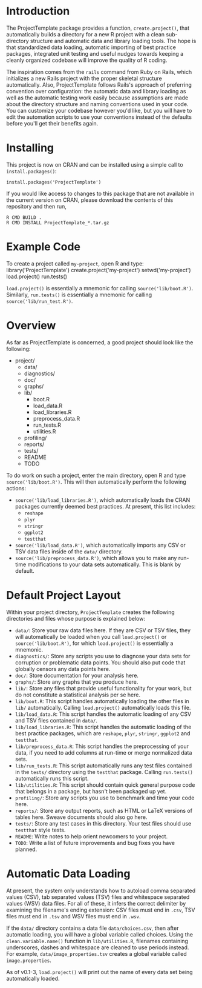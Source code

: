 # Introduction
The ProjectTemplate package provides a function, `create.project()`, that automatically builds a directory for a new R project with a clean sub-directory structure and automatic data and library loading tools. The hope is that standardized data loading, automatic importing of best practice packages, integrated unit testing and useful nudges towards keeping a cleanly organized codebase will improve the quality of R coding.

The inspiration comes from the `rails` command from Ruby on Rails, which initializes a new Rails project with the proper skeletal structure automatically. Also, ProjectTemplate follows Rails's approach of preferring convention over configuration: the automatic data and library loading as well as the automatic testing work easily because assumptions are made about the directory structure and naming conventions used in your code. You can customize your codebase however you'd like, but you will have to edit the automation scripts to use your conventions instead of the defaults before you'll get their benefits again.

# Installing
This project is now on CRAN and can be installed using a simple call to `install.packages()`:

    install.packages('ProjectTemplate')

If you would like access to changes to this package that are not available in the current version on CRAN, please download the contents of this repository and then run,

    R CMD BUILD .
    R CMD INSTALL ProjectTemplate_*.tar.gz

# Example Code
To create a project called `my-project`, open R and type:
    library('ProjectTemplate')
    create.project('my-project')
    setwd('my-project')
    load.project()
    run.tests()

`load.project()` is essentially a mnemonic for calling `source('lib/boot.R')`. Similarly, `run.tests()` is essentially a mnemonic for calling `source('lib/run_test.R')`.

# Overview
As far as ProjectTemplate is concerned, a good project should look like the following:

* project/
    * data/
    * diagnostics/
    * doc/
    * graphs/
    * lib/
        * boot.R
        * load_data.R
        * load_libraries.R
        * preprocess_data.R
        * run_tests.R
        * utilities.R
    * profiling/
    * reports/
    * tests/
    * README
    * TODO

To do work on such a project, enter the main directory, open R and type `source('lib/boot.R')`. This will then automatically perform the following actions:

* `source('lib/load_libraries.R')`, which automatically loads the CRAN packages currently deemed best practices. At present, this list includes:
    * `reshape`
    * `plyr`
    * `stringr`
    * `ggplot2`
    * `testthat`
* `source('lib/load_data.R')`, which automatically imports any CSV or TSV data files inside of the `data/` directory.
* `source('lib/preprocess_data.R')`, which allows you to make any run-time modifications to your data sets automatically. This is blank by default.

# Default Project Layout

Within your project directory, `ProjectTemplate` creates the following directories and files whose purpose is explained below:

* `data/`: Store your raw data files here. If they are CSV or TSV files, they will automatically be loaded when you call `load.project()` or `source('lib/boot.R')`, for which `load.project()` is essentially a mnemonic.
* `diagnostics/`: Store any scripts you use to diagnose your data sets for corruption or problematic data points. You should also put code that globally censors any data points here.
* `doc/`: Store documentation for your analysis here.
* `graphs/`: Store any graphs that you produce here.
* `lib/`: Store any files that provide useful functionality for your work, but do not constitute a statistical analysis per se here.
* `lib/boot.R`: This script handles automatically loading the other files in `lib/` automatically. Calling `load.project()` automatically loads this file.
* `lib/load_data.R`: This script handles the automatic loading of any CSV and TSV files contained in `data/`.
* `lib/load_libraries.R`: This script handles the automatic loading of the best practice packages, which are `reshape`, `plyr`, `stringr`, `ggplot2` and `testthat`.
* `lib/preprocess_data.R`: This script handles the preprocessing of your data, if you need to add columns at run-time or merge normalized data sets.
* `lib/run_tests.R`: This script automatically runs any test files contained in the `tests/` directory using the `testthat` package. Calling `run.tests()` automatically runs this script.
* `lib/utilities.R`: This script should contain quick general purpose code that belongs in a package, but hasn't been packaged up yet.
* `profiling/`: Store any scripts you use to benchmark and time your code here.
* `reports/`: Store any output reports, such as HTML or LaTeX versions of tables here. Sweave documents should also go here.
* `tests/`: Store any test cases in this directory. Your test files should use `testthat` style tests.
* `README`: Write notes to help orient newcomers to your project.
* `TODO`: Write a list of future improvements and bug fixes you have planned.

# Automatic Data Loading
At present, the system only understands how to autoload comma separated values (CSV), tab separated values (TSV) files and whitespace separated values (WSV) data files. For all of these, it infers the correct delimiter by examining the filename's ending extension: CSV files must end in `.csv`, TSV files must end in `.tsv` and WSV files must end in `.wsv`.

If the `data/` directory contains a data file `data/choices.csv`, then after automatic loading, you will have a global variable called choices. Using the `clean.variable.name()` function in `lib/utilities.R`, filenames containing underscores, dashes and whitespace are cleaned to use periods instead. For example, `data/image_properties.tsv` creates a global variable called `image.properties`.

As of v0.1-3, `load.project()` will print out the name of every data set being automatically loaded.
